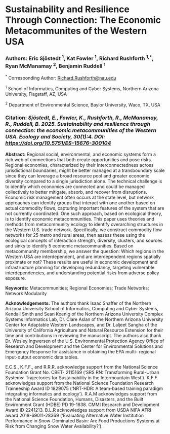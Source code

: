 # Sustainability and Resilience Through Connection: The Economic Metacommunites of the Western USA

### **Authors:** Eric Sjöstedt <sup>1</sup>, Kat Fowler <sup>1</sup>, Richard Rushforth <sup>1,*</sup>, Ryan McManamay <sup>2</sup>, Benjamin Ruddell <sup>1</sup>

<sup>*</sup> Corresponding Author: Richard.Rushforth@nau.edu

<sup>1</sup> School of Informatics, Computing and Cyber Systems, Northern Arizona University, Flagstaff,
AZ, USA

<sup>2</sup> Department of Environmental Science, Baylor University, Waco, TX, USA

### **Citation:** *Sjöstedt, E., Fowler, K., Rushforth, R., McManamay, R., Ruddell, B. 2025. Sustainability and resilience through connection: the economic metacommunities of the Western USA. Ecology and Society, 30(1):4. DOI: https://doi.org/10.5751/ES-15676-300104*


**Abstract:** Regional social, environmental, and economic systems form a rich web of connections that both
create opportunities and pose risks. Regional economies, characterized by their
interconnectedness across jurisdictional boundaries, might be better managed at a transboundary
scale since they can leverage a broad resource pool and greater economic diversity compared to a
single jurisdiction alone. The technical challenge is to identify which economies are connected
and could be managed collectively to better mitigate, absorb, and recover from disruptions.
Economic risk management often occurs at the state level, but network approaches can identify
groups that interact with one another based on actual commodity flows, capturing important
features of the system that are not currently coordinated. One such approach, based on ecological
theory, is to identify economic metacommunities. This paper uses theories and methods from
metacommunity ecology to identify overarching structures in the Western U.S. trade network.
Specifically, we construct commodity flow networks for 25 metro and rural areas, then assess
these using the ecological concepts of interaction strength, diversity, clusters, and sources and
sinks to identify 5 economic metacommunities. Based on metacommunity membership, we
answer the question: Which regions in the Western USA are interdependent, and are
interdependent regions spatially proximate or not? These results are useful in economic
development and infrastructure planning for developing redundancy, targeting vulnerable
interdependencies, and understanding potential risks from adverse policy exposure.

**Keywords:** Metacommunities; Regional Economies; Trade Networks; Network Modularity

**Acknowledgements:** The authors thank Isaac Shaffer of the Northern Arizona University School of Informatics,
Computing and Cyber Systems, Kendall Smith and Sean Koenig of the Northern Arizona
University Complex Systems Informatics Lab, Dr. Clare Aslan of the Northern Arizona
University Center for Adaptable Western Landscapes, and Dr. Laljeet Sangha of the University
of California Agriculture and Natural Resource Extension for their time and contributions in
reviewing the manuscript. The authors also thank Dr. Wesley Ingwersen of the U.S.
Environmental Protection Agency Office of Research and Development and the Center for
Environmental Solutions and Emergency Response for assistance in obtaining the EPA multi-
regional input-output economic data tables.

E.C.S., K.F.F., and R.R.R. acknowledge support from the National Science Foundation Grant
No. CBET- 2115169 (‘SRS RN: Transforming Rural-Urban Systems: Trajectories for
Sustainability in the Intermountain West’). K.F.F acknowledges support from the National
Science Foundation Research Traineeship Award ID 1829075 (‘NRT-HDR: A team-based
training paradigm integrating informatics and ecology’). R.A.M acknowledges support from the
National Science Foundation, Humans, Disasters, and the Built Environment Grant (HDBE) PD
19-1638. CMMI Research and Development Award ID 2241213. B.L.R acknowledges support
from USDA NIFA AFRI award 2018-69011-28369 (‘Evaluating Alternative Water Institution
Performance in Snow-Dominated Basin: Are Food Productions Systems at Risk from Changing
Snow Water Availability?’).



